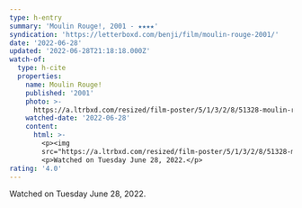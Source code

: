 ```yaml
---
type: h-entry
summary: 'Moulin Rouge!, 2001 - ★★★★'
syndication: 'https://letterboxd.com/benji/film/moulin-rouge-2001/'
date: '2022-06-28'
updated: '2022-06-28T21:18:18.000Z'
watch-of:
  type: h-cite
  properties:
    name: Moulin Rouge!
    published: '2001'
    photo: >-
      https://a.ltrbxd.com/resized/film-poster/5/1/3/2/8/51328-moulin-rouge--0-600-0-900-crop.jpg?v=399a18b5d8
    watched-date: '2022-06-28'
    content:
      html: >-
        <p><img
        src="https://a.ltrbxd.com/resized/film-poster/5/1/3/2/8/51328-moulin-rouge--0-600-0-900-crop.jpg?v=399a18b5d8"/></p>
        <p>Watched on Tuesday June 28, 2022.</p>
rating: '4.0'
---
```

Watched on Tuesday June 28, 2022.
